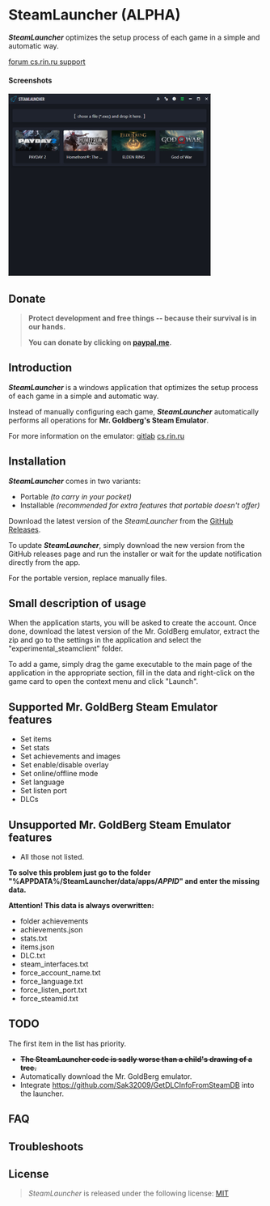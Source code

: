 # SteamLauncher (ALPHA)

**_SteamLauncher_** optimizes the setup process of each game in a simple and automatic way.

[forum cs.rin.ru support](https://cs.rin.ru/forum/viewtopic.php?f=20&t=116801)

#### Screenshots

<img src="https://raw.githubusercontent.com/Sak32009/SteamLauncher/main/screenshots/screenshot_main.png" alt="screenshot-main" width="400">

## Donate

> **Protect development and free things -- because their survival is in our hands.**
>
> **You can donate by clicking on [paypal.me](https://www.paypal.me/sak32009a).**

## Introduction

**_SteamLauncher_** is a windows application that optimizes the setup process of each game in a simple and automatic way.

Instead of manually configuring each game, **_SteamLauncher_** automatically performs all operations for **Mr. Goldberg's Steam Emulator**.

For more information on the emulator: [gitlab](https://gitlab.com/Mr_Goldberg/goldberg_emulator) [cs.rin.ru](https://cs.rin.ru/forum/viewtopic.php?f=29&t=91627)

## Installation

**_SteamLauncher_** comes in two variants:

- Portable _(to carry in your pocket)_
- Installable _(recommended for extra features that portable doesn't offer)_

Download the latest version of the _SteamLauncher_ from the [GitHub Releases](https://github.com/Sak32009/SteamLauncher/releases).

To update **_SteamLauncher_**, simply download the new version from the GitHub releases page and run the installer or wait for the update notification directly from the app.

For the portable version, replace manually files.

## Small description of usage

When the application starts, you will be asked to create the account. Once done, download the latest version of the Mr. GoldBerg emulator, extract the zip and go to the settings in the application and select the "experimental_steamclient" folder.

To add a game, simply drag the game executable to the main page of the application in the appropriate section, fill in the data and right-click on the game card to open the context menu and click "Launch".

## Supported Mr. GoldBerg Steam Emulator features

- Set items
- Set stats
- Set achievements and images
- Set enable/disable overlay
- Set online/offline mode
- Set language
- Set listen port
- DLCs

## Unsupported Mr. GoldBerg Steam Emulator features

- All those not listed.

**To solve this problem just go to the folder "%APPDATA%/SteamLauncher/data/apps/_APPID_" and enter the missing data.**

**Attention! This data is always overwritten:**

- folder achievements
- achievements.json
- stats.txt
- items.json
- DLC.txt
- steam_interfaces.txt
- force_account_name.txt
- force_language.txt
- force_listen_port.txt
- force_steamid.txt

## TODO

The first item in the list has priority.

- ~~**The SteamLauncher code is sadly worse than a child's drawing of a tree.**~~
- Automatically download the Mr. GoldBerg emulator.
- Integrate https://github.com/Sak32009/GetDLCInfoFromSteamDB into the launcher.

## FAQ

## Troubleshoots

## License

> _SteamLauncher_ is released under the following license: [MIT](https://github.com/Sak32009/SteamLauncher/blob/main/LICENSE)
